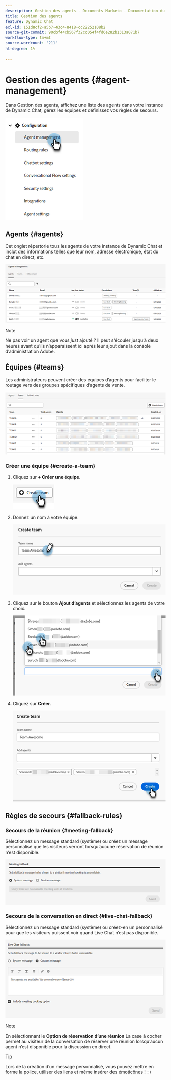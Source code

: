 ```yaml
---
description: Gestion des agents - Documents Marketo - Documentation du produit
title: Gestion des agents
feature: Dynamic Chat
exl-id: 151d8cf2-a5b7-43c4-8418-cc22252108b2
source-git-commit: 90cbf44cb567f32cc054f4fd6e282b1313a071b7
workflow-type: tm+mt
source-wordcount: '211'
ht-degree: 1%

---
```


# Gestion des agents {#agent-management}

Dans Gestion des agents, affichez une liste des agents dans votre instance de Dynamic Chat, gérez les équipes et définissez vos règles de secours.

![](assets/agent-management-1.png)

## Agents {#agents}

Cet onglet répertorie tous les agents de votre instance de Dynamic Chat et inclut des informations telles que leur nom, adresse électronique, état du chat en direct, etc.

![](assets/agent-management-2.png)

>[!NOTE]
>
>Ne pas voir un agent que vous _just_ ajouté ? Il peut s’écouler jusqu’à deux heures avant qu’ils n’apparaissent ici après leur ajout dans la console d’administration Adobe.

## Équipes {#teams}

Les administrateurs peuvent créer des équipes d’agents pour faciliter le routage vers des groupes spécifiques d’agents de vente.

![](assets/agent-management-3.png)

### Créer une équipe {#create-a-team}

1. Cliquez sur **+ Créer une équipe**.

   ![](assets/agent-management-4.png)

1. Donnez un nom à votre équipe.

   ![](assets/agent-management-5.png)

1. Cliquez sur le bouton **Ajout d’agents** et sélectionnez les agents de votre choix.

   ![](assets/agent-management-6.png)

1. Cliquez sur **Créer**.

   ![](assets/agent-management-7.png)

## Règles de secours {#fallback-rules}

### Secours de la réunion {#meeting-fallback}

Sélectionnez un message standard (système) ou créez un message personnalisé que les visiteurs verront lorsqu’aucune réservation de réunion n’est disponible.

![](assets/agent-management-8.png)

### Secours de la conversation en direct {#live-chat-fallback}

Sélectionnez un message standard (système) ou créez-en un personnalisé pour que les visiteurs puissent voir quand Live Chat n’est pas disponible.

![](assets/agent-management-9.png)

>[!NOTE]
>
>En sélectionnant le **Option de réservation d’une réunion** La case à cocher permet au visiteur de la conversation de réserver une réunion lorsqu’aucun agent n’est disponible pour la discussion en direct.

>[!TIP]
>
>Lors de la création d’un message personnalisé, vous pouvez mettre en forme la police, utiliser des liens et même insérer des émoticônes ! `:)`
